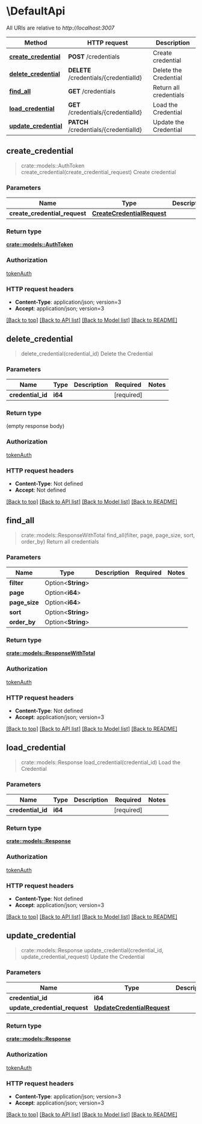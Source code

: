 # \DefaultApi

All URIs are relative to *http://localhost:3007*

Method | HTTP request | Description
------------- | ------------- | -------------
[**create_credential**](DefaultApi.md#create_credential) | **POST** /credentials | Create credential
[**delete_credential**](DefaultApi.md#delete_credential) | **DELETE** /credentials/{credentialId} | Delete the Credential
[**find_all**](DefaultApi.md#find_all) | **GET** /credentials | Return all credentials
[**load_credential**](DefaultApi.md#load_credential) | **GET** /credentials/{credentialId} | Load the Credential
[**update_credential**](DefaultApi.md#update_credential) | **PATCH** /credentials/{credentialId} | Update the Credential



## create_credential

> crate::models::AuthToken create_credential(create_credential_request)
Create credential

### Parameters


Name | Type | Description  | Required | Notes
------------- | ------------- | ------------- | ------------- | -------------
**create_credential_request** | [**CreateCredentialRequest**](CreateCredentialRequest.md) |  | [required] |

### Return type

[**crate::models::AuthToken**](AuthToken.md)

### Authorization

[tokenAuth](../README.md#tokenAuth)

### HTTP request headers

- **Content-Type**: application/json; version=3
- **Accept**: application/json; version=3

[[Back to top]](#) [[Back to API list]](../README.md#documentation-for-api-endpoints) [[Back to Model list]](../README.md#documentation-for-models) [[Back to README]](../README.md)


## delete_credential

> delete_credential(credential_id)
Delete the Credential

### Parameters


Name | Type | Description  | Required | Notes
------------- | ------------- | ------------- | ------------- | -------------
**credential_id** | **i64** |  | [required] |

### Return type

 (empty response body)

### Authorization

[tokenAuth](../README.md#tokenAuth)

### HTTP request headers

- **Content-Type**: Not defined
- **Accept**: Not defined

[[Back to top]](#) [[Back to API list]](../README.md#documentation-for-api-endpoints) [[Back to Model list]](../README.md#documentation-for-models) [[Back to README]](../README.md)


## find_all

> crate::models::ResponseWithTotal find_all(filter, page, page_size, sort, order_by)
Return all credentials

### Parameters


Name | Type | Description  | Required | Notes
------------- | ------------- | ------------- | ------------- | -------------
**filter** | Option<**String**> |  |  |
**page** | Option<**i64**> |  |  |
**page_size** | Option<**i64**> |  |  |
**sort** | Option<**String**> |  |  |
**order_by** | Option<**String**> |  |  |

### Return type

[**crate::models::ResponseWithTotal**](ResponseWithTotal.md)

### Authorization

[tokenAuth](../README.md#tokenAuth)

### HTTP request headers

- **Content-Type**: Not defined
- **Accept**: application/json; version=3

[[Back to top]](#) [[Back to API list]](../README.md#documentation-for-api-endpoints) [[Back to Model list]](../README.md#documentation-for-models) [[Back to README]](../README.md)


## load_credential

> crate::models::Response load_credential(credential_id)
Load the Credential

### Parameters


Name | Type | Description  | Required | Notes
------------- | ------------- | ------------- | ------------- | -------------
**credential_id** | **i64** |  | [required] |

### Return type

[**crate::models::Response**](Response.md)

### Authorization

[tokenAuth](../README.md#tokenAuth)

### HTTP request headers

- **Content-Type**: Not defined
- **Accept**: application/json; version=3

[[Back to top]](#) [[Back to API list]](../README.md#documentation-for-api-endpoints) [[Back to Model list]](../README.md#documentation-for-models) [[Back to README]](../README.md)


## update_credential

> crate::models::Response update_credential(credential_id, update_credential_request)
Update the Credential

### Parameters


Name | Type | Description  | Required | Notes
------------- | ------------- | ------------- | ------------- | -------------
**credential_id** | **i64** |  | [required] |
**update_credential_request** | [**UpdateCredentialRequest**](UpdateCredentialRequest.md) |  | [required] |

### Return type

[**crate::models::Response**](Response.md)

### Authorization

[tokenAuth](../README.md#tokenAuth)

### HTTP request headers

- **Content-Type**: application/json; version=3
- **Accept**: application/json; version=3

[[Back to top]](#) [[Back to API list]](../README.md#documentation-for-api-endpoints) [[Back to Model list]](../README.md#documentation-for-models) [[Back to README]](../README.md)

